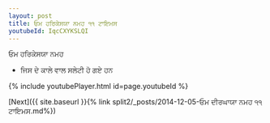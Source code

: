 ```yaml
---
layout: post
title: ਓਮ ਹਰਿਕੇਸਯਾ ਨਮਹ ੧੧ ਟਾਇਮਸ
youtubeId: IqcCXYKSLQI
---
```

 
 
 ਓਮ ਹਰਿਕੇਸਯਾ ਨਮਹ  
 
 -  ਜਿਸ ਦੇ ਕਾਲੇ ਵਾਲ ਸਲੇਟੀ ਹੋ ​​ਗਏ ਹਨ 
 
  
 
  
 
 
 
 
 
 


{% include youtubePlayer.html id=page.youtubeId %}
 
[Next]({{ site.baseurl }}{% link  split2/_posts/2014-12-05-ਓਮ ਦੀਰਘਾਯਾ ਨਮਹ ੧੧ ਟਾਇਮਸ.md%})
 
